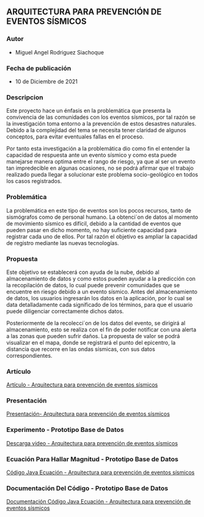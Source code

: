 ## ARQUITECTURA PARA PREVENCIÓN DE EVENTOS SÍSMICOS

### Autor
- Miguel Angel Rodriguez Siachoque

### Fecha de publicación
- 10 de Diciembre de 2021

### Descripcion
Este proyecto hace un énfasis en la problemática que presenta la convivencia de las comunidades con los eventos sísmicos, por tal razón se la investigación toma entorno a la prevención de estos desastres naturales. Debido a la complejidad del tema se necesita tener claridad de algunos conceptos, para evitar eventuales fallas en el proceso.

Por tanto esta investigación a la problemática dio como fin el entender la capacidad de respuesta ante un evento sísmico y como esta puede manejarse manera optima entre el rango de riesgo, ya que al ser un evento tan impredecible en algunas ocasiones, no se podrá afirmar que el trabajo realizado pueda llegar a solucionar este problema socio-geológico en todos los casos registrados.

### Problemática
La problemática en este tipo de eventos son los pocos recursos, tanto de sismógrafos como de personal humano. La obtenci´on de datos al momento de movimiento sísmico es difícil, debido a la cantidad de eventos que pueden pasar en dicho momento, no hay suficiente capacidad para registrar cada uno de ellos. Por tal razón el objetivo es ampliar la capacidad de registro mediante las nuevas tecnologías.

### Propuesta
Este objetivo se establecerá con ayuda de la nube, debido al almacenamiento de datos y como estos pueden ayudar a la predicción con la recopilación de datos, lo cual puede prevenir comunidades que se encuentre en riesgo debido a un evento sísmico. Antes del almacenamiento de datos, los usuarios ingresarán los datos en la aplicación, por lo cual se data detalladamente cada significado de los términos, para que el usuario puede diligenciar correctamente dichos datos.

Posteriormente de la recolecci´on de los datos del evento, se dirigirá al almacenamiento, esto se realiza con el fin de poder notificar con una alerta a las zonas que pueden sufrir daños. La propuesta de valor se podrá visualizar en el mapa, donde se registrará el punto del epicentro, la distancia que recorre en las ondas sísmicas, con sus datos correspondientes.

### Artículo
[Artículo - Arquitectura para prevención de eventos sísmicos](Archivos/Artículo-ProyectoAREP.pdf)

### Presentación
[Presentación- Arquitectura para prevención de eventos sísmicos](Archivos/Presentación-ProyectoAREP.pdf)

### Experimento - Prototipo Base de Datos
[Descarga video - Arquitectura para prevención de eventos sísmicos](Archivos/Experimento-ProyectoAREP.mp4)

### Ecuación Para Hallar Magnitud - Prototipo Base de Datos
[Código Java Ecuación - Arquitectura para prevención de eventos sísmicos](Codigo/src/main/java/mars/arem/app/sismo/Magnitude.JAVA)

### Documentación Del Código - Prototipo Base de Datos
[Documentación Código Java Ecuación - Arquitectura para prevención de eventos sísmicos](Codigo/JavaDoc)